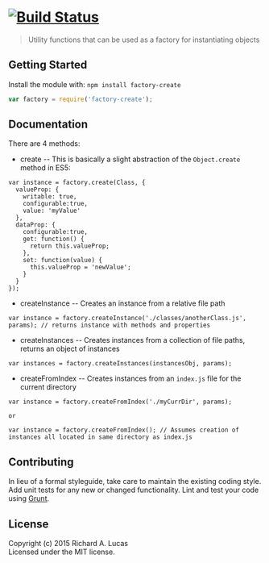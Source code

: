 #  [![Build Status](https://secure.travis-ci.org/ralucas/factory-create.png?branch=master)](http://travis-ci.org/ralucas/factory-create)

> Utility functions that can be used as a factory for instantiating objects


## Getting Started

Install the module with: `npm install factory-create`

```js
var factory = require('factory-create');
```

## Documentation
There are 4 methods:
* create -- This is basically a slight abstraction of the `Object.create` method in ES5:

```
var instance = factory.create(Class, {
  valueProp: { 
    writable: true,  
    configurable:true, 
    value: 'myValue' 
  },
  dataProp: {
    configurable:true, 
    get: function() { 
      return this.valueProp;
    },
    set: function(value) { 
      this.valueProp = 'newValue'; 
    }
  }
});
```

* createInstance -- Creates an instance from a relative file path

```
var instance = factory.createInstance('./classes/anotherClass.js', params); // returns instance with methods and properties
```

* createInstances -- Creates instances from a collection of file paths, returns an object of instances

```
var instances = factory.createInstances(instancesObj, params);
```

* createFromIndex -- Creates instances from an `index.js` file for the current directory

```
var instance = factory.createFromIndex('./myCurrDir', params);

or

var instance = factory.createFromIndex(); // Assumes creation of instances all located in same directory as index.js
```

## Contributing

In lieu of a formal styleguide, take care to maintain the existing coding style. Add unit tests for any new or changed functionality. Lint and test your code using [Grunt](http://gruntjs.com).


## License

Copyright (c) 2015 Richard A. Lucas  
Licensed under the MIT license.
